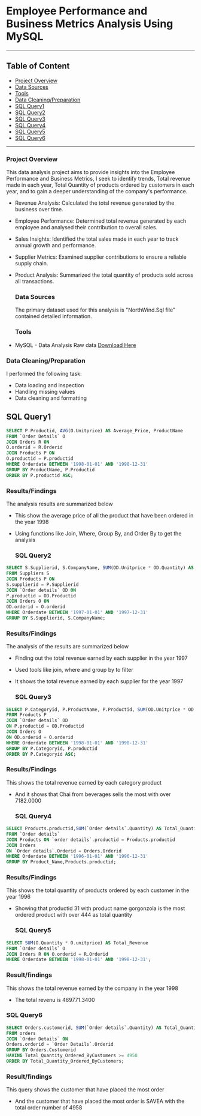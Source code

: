 # **Employee Performance and Business Metrics Analysis Using MySQL**
- - -
## Table of Content
- [Project Overview](project-overview)
- [Data Sources](data-sources)
- [Tools](Tools)
- [Data Cleaning/Preparation](Data-cleaning/preparation)
- [SQL Query1](sql-query1)
- [SQL Query2](sql-query2)
- [SQL Query3](sql-query3)
- [SQL Query4](sql-query4)
- [SQL Query5](sql-query5)
-  [SQL Query6](sql-query6)

  ---
  
### Project Overview
This data analysis project aims to provide insights into the Employee Performance and Business Metrics, I seek to identify trends, Total revenue made in each year, Total Quantity of products ordered by customers in each year, and to gain a deeper understanding of the company's performance.
- Revenue Analysis: Calculated the totsl revenue generated by the business over time.
- Employee Performance: Determined total revenue generated by each employee and analysed their contribution to overall sales.
- Sales Insights: Identified the total sales made in each year to track annual growth and performance.
- Supplier Metrics: Examined supplier contributions to ensure a reliable supply chain.
- Product Analysis: Summarized the total quantity of products sold across all transactions.

  ### Data Sources
  The primary dataset used for this analysis is "NorthWind.Sql file" contained detailed information.


   ### Tools
 - MySQL - Data Analysis Raw data
  [Download Here](https://github.com/MariamAwujoola/Employee-Performance-and-Business-Metrics-Analysis-Using-MySQL/commit/d2f2ebd366061d9e6327b8c7d072e162431396c1)


### Data Cleaning/Preparation 
 I performed the following task:
 - Data loading and inspection
 - Handling missing values
 - Data cleaning and formatting


## SQL Query1
```sql
SELECT P.Productid, AVG(O.Unitprice) AS Average_Price, ProductName
FROM `Order Details` O 
JOIN Orders R ON 
O.orderid = R.Orderid 
JOIN Products P ON 
O.productid = P.productid
WHERE Orderdate BETWEEN '1998-01-01' AND '1998-12-31'
GROUP BY ProductName, P.Productid
ORDER BY P.productid ASC;
```
### Results/Findings
The analysis results are summarized below
- This show the average price of all the product that have been ordered in the year 1998
- Using functions like Join, Where, Group By, and Order By to get the analysis


  ### SQL Query2
````sql
SELECT S.Supplierid, S.CompanyName, SUM(OD.Unitprice * OD.Quantity) AS Total_Revenue
FROM Suppliers S
JOIN Products P ON 
S.supplierid = P.Supplierid
JOIN `Order details` OD ON 
P.productid = OD.Productid
JOIN Orders O ON 
OD.orderid = O.orderid
WHERE Orderdate BETWEEN '1997-01-01' AND '1997-12-31'
GROUP BY S.Supplierid, S.CompanyName;
````
### Results/Findings
The analysis of the results are summarized below
- Finding out the total revenue earned by each supplier in the year 1997
- Used tools like join, where and group by to filter
- It shows the total revenue earned by each supplier for the year 1997


  ### SQL Query3

```sql
SELECT P.Categoryid, P.ProductName, P.Productid, SUM(OD.Unitprice * OD.Quantity) AS Total_Revenue
FROM Products P 
JOIN `Order details` OD 
ON P.productid = OD.Productid
JOIN Orders O 
ON OD.orderid = O.orderid
WHERE Orderdate BETWEEN '1998-01-01' AND '1998-12-31'
GROUP BY P.Categoryid, P.productid
ORDER BY P.Categoryid ASC;
```

### Results/Findings
  This shows the total revenue earned by each category product
- And it shows that Chai from beverages sells the most with over 7182.0000



  ### SQL Query4

 ```sql
SELECT Products.productid,SUM(`Order details`.Quantity) AS Total_Quantity, Products.productName AS Product_Name
FROM `Order details` 
JOIN Products ON `order details`.productid = Products.productid
JOIN Orders
ON `Order details`.Orderid = Orders.Orderid
WHERE Orderdate BETWEEN '1996-01-01' AND '1996-12-31'
GROUP BY Product_Name,Products.productid;
```

### Results/Findings

 This shows the total quantity of products ordered by each customer in the year 1996

- Showing that productid 31 with product name gorgonzola is the most ordered product with over 444 as total quantity


  ### SQL Query5

```sql
SELECT SUM(O.Quantity * O.unitprice) AS Total_Revenue
FROM `Order details` O 
JOIN Orders R ON O.orderid = R.Orderid
WHERE Orderdate BETWEEN '1998-01-01' AND '1998-12-31';
```

 ###  Result/findings
This shows the total revenue earned by the company in the year 1998
  - The total revenu is 469771.3400
    



### SQL Query6
```sql
SELECT Orders.customerid, SUM(`Order details`.Quantity) AS Total_Quantity_Ordered_ByCustomers
FROM orders
JOIN `Order Details` ON 
Orders.orderid = `Order Details`.Orderid
GROUP BY Orders.Customerid
HAVING Total_Quantity_Ordered_ByCustomers >= 4958
ORDER BY Total_Quantity_Ordered_ByCustomers;
```

### Result/findings
   
   This query shows the customer that have placed the most order
 - And the customer that have placed the most order is SAVEA with the total order number of 4958
   
 







